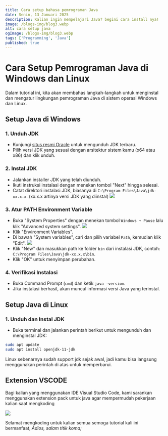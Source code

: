 ```yaml
---
title: Cara setup bahasa pemrograman Java
date: Senin, 13 Januari 2025
description: Kalian ingin mempelajari Java? begini cara install nya!
image: /blogs-img/blog3.webp
alt: cara setup java
ogImage: /blogs-img/blog3.webp
tags: ['Programming', 'Java']
published: true
---
```

# Cara Setup Pemrograman Java di Windows dan Linux

Dalam tutorial ini, kita akan membahas langkah-langkah untuk menginstal dan mengatur lingkungan pemrograman Java di sistem operasi Windows dan Linux.

## Setup Java di Windows

### 1. Unduh JDK
- Kunjungi [situs resmi Oracle](https://www.oracle.com/java/technologies/javase-downloads.html) untuk mengunduh JDK terbaru.
- Pilih versi JDK yang sesuai dengan arsitektur sistem kamu (x64 atau x86) dan klik unduh.

### 2. Instal JDK
- Jalankan installer JDK yang telah diunduh.
- Ikuti instruksi instalasi dengan menekan tombol "Next" hingga selesai.
- Catat direktori instalasi JDK, biasanya di `C:\Program Files\Java\jdk-xx.x.x`. (xx.x.x artinya versi JDK yang diinstal)
![](/blogs-img/blog3-1.png)

### 3. Atur PATH Environment Variable
- Buka "System Properties" dengan menekan tombol `Windows + Pause` lalu klik "Advanced system settings".
![](https://www.programmerzamannow.com/assets/images/system-properties-5186b1a2356e93ef0ae17cc94708cf54.png)
- Klik "Environment Variables".
- Di bawah "System variables", cari dan pilih variabel `Path`, kemudian klik "Edit".
![](https://www.programmerzamannow.com/assets/images/environment-variable-a280b26692dbd14c7c37c51f4dfc1fbb.png)
- Klik "New" dan masukkan path ke folder `bin` dari instalasi JDK, contoh: `C:\Program Files\Java\jdk-xx.x.x\bin`.
- Klik "OK" untuk menyimpan perubahan.

### 4. Verifikasi Instalasi
- Buka Command Prompt (`cmd`) dan ketik `java -version`.
- Jika instalasi berhasil, akan muncul informasi versi Java yang terinstal.

## Setup Java di Linux

### 1. Unduh dan Instal JDK
- Buka terminal dan jalankan perintah berikut untuk mengunduh dan menginstal JDK:

```bash
sudo apt update
sudo apt install openjdk-11-jdk
```
Linux sebenarnya sudah support jdk sejak awal, jadi kamu bisa langsung menggunakan perintah di atas untuk memperbarui.

## Extension VSCODE
Bagi kalian yang menggunakan IDE Visual Studio Code, kami sarankan menggunakan extension pack untuk java agar mempermudah pekerjaan kalian saat mengkoding

![](/blogs-img/blog3-2.png)


Selamat mengkoding untuk kalian semua semoga tutorial kali ini bermanfaat, 
<i>Adios, salam titik koma;<i>